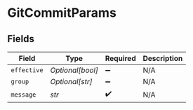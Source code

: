 # GitCommitParams


## Fields

| Field              | Type               | Required           | Description        |
| ------------------ | ------------------ | ------------------ | ------------------ |
| `effective`        | *Optional[bool]*   | :heavy_minus_sign: | N/A                |
| `group`            | *Optional[str]*    | :heavy_minus_sign: | N/A                |
| `message`          | *str*              | :heavy_check_mark: | N/A                |